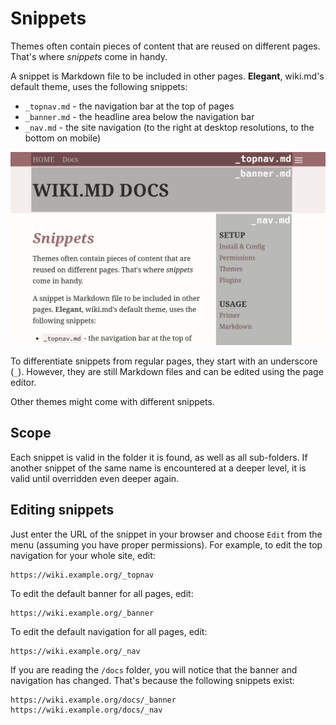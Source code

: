 # Snippets

Themes often contain pieces of content that are reused on different pages. That's where _snippets_ come in handy.

A snippet is Markdown file to be included in other pages. **Elegant**, wiki.md's default theme, uses the following snippets:

* `_topnav.md` - the navigation bar at the top of pages
* `_banner.md` - the headline area below the navigation bar
* `_nav.md` - the site navigation (to the right at desktop resolutions, to the bottom on mobile)

![Default snippets](snippets.png)

To differentiate snippets from regular pages, they start with an underscore (`_`). However, they are still Markdown files and can be edited using the page editor.

Other themes might come with different snippets.

## Scope

Each snippet is valid in the folder it is found, as well as all sub-folders. If another snippet of the same name is encountered at a deeper level, it is valid until overridden even deeper again.

## Editing snippets

Just enter the URL of the snippet in your browser and choose `Edit` from the menu (assuming you have proper permissions). For example, to edit the top navigation for your whole site, edit:

```
https://wiki.example.org/_topnav
```

To edit the default banner for all pages, edit:

```
https://wiki.example.org/_banner
```

To edit the default navigation for all pages, edit:

```
https://wiki.example.org/_nav
```

If you are reading the `/docs` folder, you will notice that the banner and navigation has changed. That's because the following snippets exist:

```
https://wiki.example.org/docs/_banner
https://wiki.example.org/docs/_nav
```
